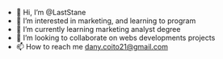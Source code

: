 - 👋 Hi, I’m @LastStane
- 👀 I’m interested in marketing, and learning to program
- 🌱 I’m currently learning marketing analyst degree
- 💞️ I’m looking to collaborate on webs developments projects
- 📫 How to reach me dany.coito21@gmail.com

<!---
LastStane/LastStane is a ✨ special ✨ repository because its `README.md` (this file) appears on your GitHub profile.
You can click the Preview link to take a look at your changes.
--->
